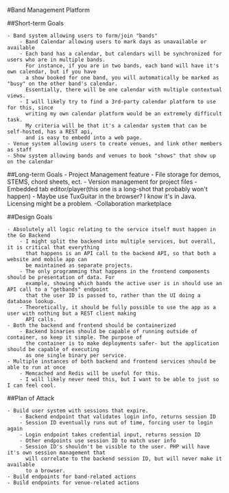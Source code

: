 #Band Management Platform

##Short-term Goals

    - Band system allowing users to form/join "bands"
        - Band Calendar allowing users to mark days as unavailable or available
        - Each band has a calendar, but calendars will be synchronized for users who are in multiple bands.
          For instance, if you are in two bands, each band will have it's own calendar, but if you have
          a show booked for one band, you will automatically be marked as "busy" on the other band's calendar.
          Essentially, there will be one calendar with multiple contextual views.
        - I will likely try to find a 3rd-party calendar platform to use for this, since
          writing my own calendar platform would be an extremely difficult task.
          My criteria will be that it's a calendar system that can be self-hosted, has a REST api,
          and is easy to embedd into a web page.
    - Venue system allowing users to create venues, and link other members as staff
    - Show system allowing bands and venues to book "shows" that show up on the calendar

##Long-term Goals
    - Project Management feature
        - File storage for demos, STEMS, chord sheets, ect.
        - Version management for project files
        - Embedded tab editor/player(this one is a long-shot that probably won't happen)
            - Maybe use TuxGuitar in the browser? I know it's in Java. Licensing might be a problem.
    -Collaboration marketplace


##Design Goals

    - Absolutely all logic relating to the service itself must happen in the Go Backend
        - I might split the backend into multiple services, but overall, it is critical that everything
          that happens is an API call to the backend API, so that both a website and mobile app can
          be maintained as separate projects.
        - The only programming that happens in the frontend components should be presentation of data. For
          example, showing which bands the active user is in should use an API call to a "getbands" endpoint
          that the user ID is passed to, rather than the UI doing a database lookup.
        - Theoretically, it should be fully possible to use the app as a user with nothing but a REST client making
          API calls.
    - Both the backend and frontend should be containerized
        - Backend binaries should be capable of running outside of container, so keep it simple. The purpose of
          the container is to make deployments safer- but the application should be capable of executing
          as one single binary per service.
    - Multiple instances of both backend and frontend services should be able to run at once
        - Memcached and Redis will be useful for this.
        - I will likely never need this, but I want to be able to just so I can feel cool.

##Plan of Attack

    - Build user system with sessions that expire.
        - Backend endpoint that validates login info, returns session ID
        - Session ID eventually runs out of time, forcing user to login again
        - Login endpoint takes credential input, returns session ID
        - Other endpoints use session ID to match user info
        - Session ID's shouldn't be visible to the user. PHP will have it's own session management that
          will correlate to the backend session ID, but will never make it available
          to a browser.
    - Build endpoints for band-related actions
    - Build endpoints for venue-related actions
